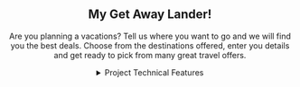 <br />
<div align="center">

<h2 align="center">My Get Away Lander!</h2>

  <p align="center">
    Are you planning a vacations? Tell us where you want to go and we will find you the best deals.
    Choose from the destinations offered, enter you details and get ready to pick from many great travel offers.
    <br />
    </p>
    <details>
    <summary>Project Technical Features</summary>
    
    <br />
    <ol>
    <li>Custom logging to file service using dependecy injection</li>
    <li> CRUD RestApi using Entity Framework. </li>
    <li>MVC Frontend deployed to Azure platform.</li>
    <li>PostGres Database connection.</li>
    </ol>
    </details>
    <br />

    <a href="https://github.com/github_username/repo_name">Go to the site</a>
    
  </p>
</div>
